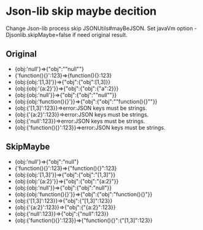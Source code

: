 Json-lib skip maybe decition
=============

Change Json-lib process skip JSONUtils#mayBeJSON.
Set javaVm option -Djsonlib.skipMaybe=false if need original result.

Original
-------
* {obj:'null'}=>{"obj":"\"null\""}
* {'function(){}':123}=>{function(){}:123}
* {obj:{obj:'[1,3]'}}=>{"obj":{"obj":[1,3]}}
* {obj:{obj:'{a:2}'}}=>{"obj":{"obj":{"a":2}}}
* {obj:{obj:'null'}}=>{"obj":{"obj":"\"null\""}}
* {obj:{obj:'function(){}'}}=>{"obj":{"obj":"\"function(){}\""}}
* {obj:{'[1,3]':123}}=>error:JSON keys must be strings.
* {obj:{'{a:2}':123}}=>error:JSON keys must be strings.
* {obj:{'null':123}}=>error:JSON keys must be strings.
* {obj:{'function(){}':123}}=>error:JSON keys must be strings.

SkipMaybe
-------
* {obj:'null'}=>{"obj":"null"}
* {'function(){}':123}=>{"function(){}":123}
* {obj:{obj:'[1,3]'}}=>{"obj":{"obj":"[1,3]"}}
* {obj:{obj:'{a:2}'}}=>{"obj":{"obj":"{a:2}"}}
* {obj:{obj:'null'}}=>{"obj":{"obj":"null"}}
* {obj:{obj:'function(){}'}}=>{"obj":{"obj":"function(){}"}}
* {obj:{'[1,3]':123}}=>{"obj":{"[1,3]":123}}
* {obj:{'{a:2}':123}}=>{"obj":{"{a:2}":123}}
* {obj:{'null':123}}=>{"obj":{"null":123}}
* {obj:{'function(){}':123}}=>{"function(){}":{"[1,3]":123}}

